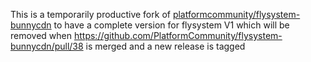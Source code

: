 This is a temporarily productive fork of [platformcommunity/flysystem-bunnycdn](https://github.com/PlatformCommunity/flysystem-bunnycdn) to have a complete version for flysystem V1 which will be removed when https://github.com/PlatformCommunity/flysystem-bunnycdn/pull/38 is merged and a new release is tagged